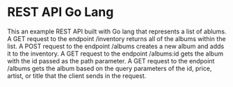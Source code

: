 # REST API Go Lang

This an example REST API built with Go lang that represents a list of ablums. A GET request to the endpoint /inventory returns all of the albums within the list. A POST request to the endpoint /albums creates a new album and adds it to the inventory. A GET request to the endpoint /albums:id gets the album with the id passed as the path parameter. A GET request to the endpoint /albums gets the album based on the query parameters of the id, price, artist, or title that the client sends in the request.
